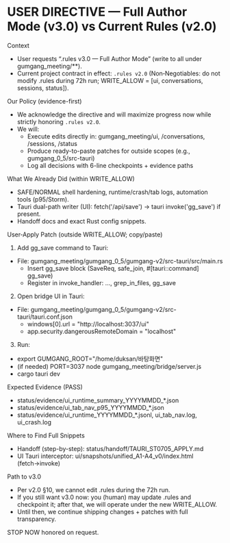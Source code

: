 # USER DIRECTIVE — Full Author Mode (v3.0) vs Current Rules (v2.0)

Context
- User requests “.rules v3.0 — Full Author Mode” (write to all under gumgang_meeting/**).
- Current project contract in effect: `.rules v2.0` (Non‑Negotiables: do not modify .rules during 72h run; WRITE_ALLOW = [ui, conversations, sessions, status]).

Our Policy (evidence-first)
- We acknowledge the directive and will maximize progress now while strictly honoring `.rules v2.0`.
- We will:
  - Execute edits directly in: gumgang_meeting/ui, /conversations, /sessions, /status
  - Produce ready-to-paste patches for outside scopes (e.g., gumgang_0_5/src-tauri)
  - Log all decisions with 6-line checkpoints + evidence paths

What We Already Did (within WRITE_ALLOW)
- SAFE/NORMAL shell hardening, runtime/crash/tab logs, automation tools (p95/Storm).
- Tauri dual-path writer (UI): fetch('/api/save') → tauri invoke('gg_save') if present.
- Handoff docs and exact Rust config snippets.

User‑Apply Patch (outside WRITE_ALLOW; copy/paste)
1) Add gg_save command to Tauri:
- File: gumgang_meeting/gumgang_0_5/gumgang-v2/src-tauri/src/main.rs
  - Insert gg_save block (SaveReq, safe_join, #[tauri::command] gg_save)
  - Register in invoke_handler: …, grep_in_files, gg_save
2) Open bridge UI in Tauri:
- File: gumgang_meeting/gumgang_0_5/gumgang-v2/src-tauri/tauri.conf.json
  - windows[0].url = "http://localhost:3037/ui"
  - app.security.dangerousRemoteDomain = "localhost"
3) Run:
- export GUMGANG_ROOT="/home/duksan/바탕화면"
- (if needed) PORT=3037 node gumgang_meeting/bridge/server.js
- cargo tauri dev

Expected Evidence (PASS)
- status/evidence/ui_runtime_summary_YYYYMMDD_*.json
- status/evidence/ui_tab_nav_p95_YYYYMMDD_*.json
- status/evidence/ui_runtime_YYYYMMDD_*.jsonl, ui_tab_nav.log, ui_crash.log

Where to Find Full Snippets
- Handoff (step-by-step): status/handoff/TAURI_ST0705_APPLY.md
- UI Tauri interceptor: ui/snapshots/unified_A1-A4_v0/index.html (fetch→invoke)

Path to v3.0
- Per v2.0 §10, we cannot edit .rules during the 72h run.
- If you still want v3.0 now: you (human) may update .rules and checkpoint it; after that, we will operate under the new WRITE_ALLOW.
- Until then, we continue shipping changes + patches with full transparency.

STOP NOW honored on request.